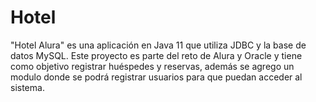 # Hotel
"Hotel Alura" es una aplicación en Java 11 que utiliza JDBC y la base de datos MySQL. Este proyecto es parte del reto de Alura y Oracle y tiene como objetivo registrar huéspedes y reservas, además se agrego un modulo donde se podrá registrar usuarios para que puedan acceder al sistema.
